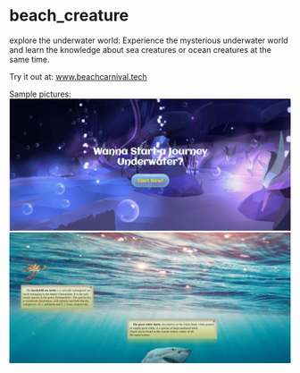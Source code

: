# beach_creature
explore the underwater world:
Experience the mysterious underwater world and learn the knowledge about sea creatures or ocean creatures at the same time.

Try it out at: www.beachcarnival.tech

Sample pictures: 
![pic1](https://github.com/AEsir777/beach_creature/blob/main/pic1.JPG?raw=true)
![pic2](https://github.com/AEsir777/beach_creature/blob/main/pic2.JPG?raw=true)
